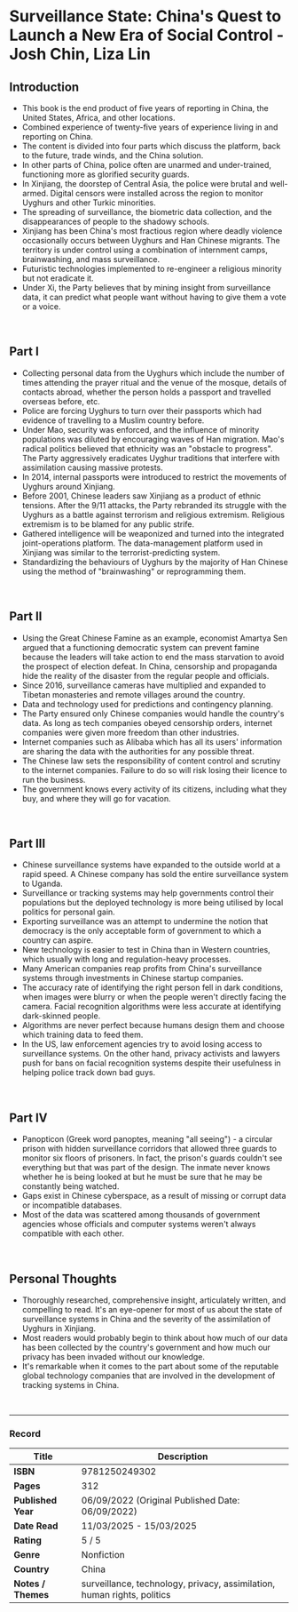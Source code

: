 # Surveillance State: China's Quest to Launch a New Era of Social Control - Josh Chin, Liza Lin

## Introduction
- This book is the end product of five years of reporting in China, the United States, Africa, and other locations.
- Combined experience of twenty-five years of experience living in and reporting on China.
- The content is divided into four parts which discuss the platform, back to the future, trade winds, and the China solution.
- In other parts of China, police often are unarmed and under-trained, functioning more as glorified security guards. 
- In Xinjiang, the doorstep of Central Asia, the police were brutal and well-armed. Digital censors were installed across the region to monitor Uyghurs and other Turkic minorities.
- The spreading of surveillance, the biometric data collection, and the disappearances of people to the shadowy schools.
- Xinjiang has been China's most fractious region where deadly violence occasionally occurs between Uyghurs and Han Chinese migrants. The territory is under control using a combination of internment camps, brainwashing, and mass surveillance.
- Futuristic technologies implemented to re-engineer a religious minority but not eradicate it.
- Under Xi, the Party believes that by mining insight from surveillance data, it can predict what people want without having to give them a vote or a voice.

<br>

## Part I
- Collecting personal data from the Uyghurs which include the number of times attending the prayer ritual and the venue of the mosque, details of contacts abroad, whether the person holds a passport and travelled overseas before, etc.
- Police are forcing Uyghurs to turn over their passports which had evidence of travelling to a Muslim country before.
- Under Mao, security was enforced, and the influence of minority populations was diluted by encouraging waves of Han migration. Mao's radical politics believed that ethnicity was an "obstacle to progress". The Party aggressively eradicates Uyghur traditions that interfere with assimilation causing massive protests.
- In 2014, internal passports were introduced to restrict the movements of Uyghurs around Xinjiang.
- Before 2001, Chinese leaders saw Xinjiang as a product of ethnic tensions. After the 9/11 attacks, the Party rebranded its struggle with the Uyghurs as a battle against terrorism and religious extremism. Religious extremism is to be blamed for any public strife.
- Gathered intelligence will be weaponized and turned into the integrated joint-operations platform. The data-management platform used in Xinjiang was similar to the terrorist-predicting system.
- Standardizing the behaviours of Uyghurs by the majority of Han Chinese using the method of "brainwashing" or reprogramming them.

<br>

## Part II 
- Using the Great Chinese Famine as an example, economist Amartya Sen argued that a functioning democratic system can prevent famine because the leaders will take action to end the mass starvation to avoid the prospect of election defeat. In China, censorship and propaganda hide the reality of the disaster from the regular people and officials.
- Since 2016, surveillance cameras have multiplied and expanded to Tibetan monasteries and remote villages around the country.
- Data and technology used for predictions and contingency planning.
- The Party ensured only Chinese companies would handle the country's data. As long as tech companies obeyed censorship orders, internet companies were given more freedom than other industries.
- Internet companies such as Alibaba which has all its users' information are sharing the data with the authorities for any possible threat.
- The Chinese law sets the responsibility of content control and scrutiny to the internet companies. Failure to do so will risk losing their licence to run the business.
- The government knows every activity of its citizens, including what they buy, and where they will go for vacation.

<br>

## Part III
- Chinese surveillance systems have expanded to the outside world at a rapid speed. A Chinese company has sold the entire surveillance system to Uganda. 
- Surveillance or tracking systems may help governments control their populations but the deployed technology is more being utilised by local politics for personal gain.
- Exporting surveillance was an attempt to undermine the notion that democracy is the only acceptable form of government to which a country can aspire.
- New technology is easier to test in China than in Western countries, which usually with long and regulation-heavy processes.
- Many American companies reap profits from China's surveillance systems through investments in Chinese startup companies.
- The accuracy rate of identifying the right person fell in dark conditions, when images were blurry or when the people weren't directly facing the camera. Facial recognition algorithms were less accurate at identifying dark-skinned people.
- Algorithms are never perfect because humans design them and choose which training data to feed them.
- In the US, law enforcement agencies try to avoid losing access to surveillance systems. On the other hand, privacy activists and lawyers push for bans on facial recognition systems despite their usefulness in helping police track down bad guys.

<br>

## Part IV
- Panopticon (Greek word panoptes, meaning "all seeing") - a circular prison with hidden surveillance corridors that allowed three guards to monitor six floors of prisoners. In fact, the prison's guards couldn't see everything but that was part of the design. The inmate never knows whether he is being looked at but he must be sure that he may be constantly being watched.
- Gaps exist in Chinese cyberspace, as a result of missing or corrupt data or incompatible databases.
- Most of the data was scattered among thousands of government agencies whose officials and computer systems weren't always compatible with each other.

<br>

## Personal Thoughts
- Thoroughly researched, comprehensive insight, articulately written, and compelling to read. It's an eye-opener for most of us about the state of surveillance systems in China and the severity of the assimilation of Uyghurs in Xinjiang.
- Most readers would probably begin to think about how much of our data has been collected by the country's government and how much our privacy has been invaded without our knowledge.
- It's remarkable when it comes to the part about some of the reputable global technology companies that are involved in the development of tracking systems in China.

<br>

***

### Record
| Title | Description |
| -- | -- |
| **ISBN** | 9781250249302 |
| **Pages** | 312 |
| **Published Year** | 06/09/2022 (Original Published Date: 06/09/2022) |
| **Date Read** | 11/03/2025 - 15/03/2025 |
| **Rating** | 5 / 5 |
| **Genre** | Nonfiction |
| **Country** | China |
| **Notes / Themes** | surveillance, technology, privacy, assimilation, human rights, politics | 
